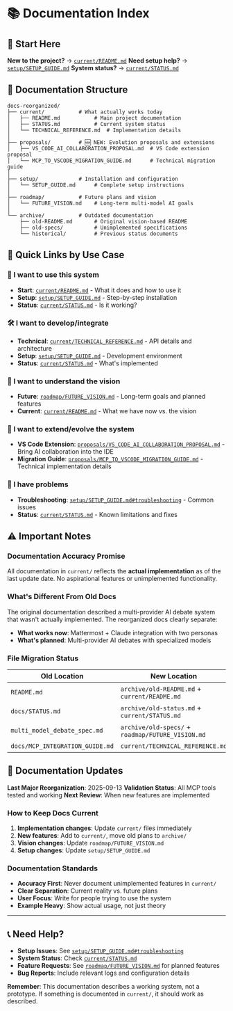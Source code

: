 # 📚 Documentation Index

## 🎯 Start Here

**New to the project?** → [`current/README.md`](current/README.md)
**Need setup help?** → [`setup/SETUP_GUIDE.md`](setup/SETUP_GUIDE.md)
**System status?** → [`current/STATUS.md`](current/STATUS.md)

## 📁 Documentation Structure

```
docs-reorganized/
├── current/           # What actually works today
│   ├── README.md           # Main project documentation
│   ├── STATUS.md           # Current system status
│   └── TECHNICAL_REFERENCE.md  # Implementation details
│
├── proposals/         # 🆕 NEW: Evolution proposals and extensions
│   ├── VS_CODE_AI_COLLABORATION_PROPOSAL.md  # VS Code extension proposal
│   └── MCP_TO_VSCODE_MIGRATION_GUIDE.md      # Technical migration guide
│
├── setup/             # Installation and configuration
│   └── SETUP_GUIDE.md      # Complete setup instructions
│
├── roadmap/           # Future plans and vision
│   └── FUTURE_VISION.md    # Long-term multi-model AI goals
│
└── archive/           # Outdated documentation
    ├── old-README.md       # Original vision-based README
    ├── old-specs/          # Unimplemented specifications
    └── historical/         # Previous status documents
```

## 🚀 Quick Links by Use Case

### 👤 I want to use this system
- **Start**: [`current/README.md`](current/README.md) - What it does and how to use it
- **Setup**: [`setup/SETUP_GUIDE.md`](setup/SETUP_GUIDE.md) - Step-by-step installation
- **Status**: [`current/STATUS.md`](current/STATUS.md) - Is it working?

### 🛠️ I want to develop/integrate
- **Technical**: [`current/TECHNICAL_REFERENCE.md`](current/TECHNICAL_REFERENCE.md) - API details and architecture
- **Setup**: [`setup/SETUP_GUIDE.md`](setup/SETUP_GUIDE.md) - Development environment
- **Status**: [`current/STATUS.md`](current/STATUS.md) - What's implemented

### 🔮 I want to understand the vision
- **Future**: [`roadmap/FUTURE_VISION.md`](roadmap/FUTURE_VISION.md) - Long-term goals and planned features
- **Current**: [`current/README.md`](current/README.md) - What we have now vs. the vision

### 🚀 I want to extend/evolve the system
- **VS Code Extension**: [`proposals/VS_CODE_AI_COLLABORATION_PROPOSAL.md`](proposals/VS_CODE_AI_COLLABORATION_PROPOSAL.md) - Bring AI collaboration into the IDE
- **Migration Guide**: [`proposals/MCP_TO_VSCODE_MIGRATION_GUIDE.md`](proposals/MCP_TO_VSCODE_MIGRATION_GUIDE.md) - Technical implementation details

### 🐛 I have problems
- **Troubleshooting**: [`setup/SETUP_GUIDE.md#troubleshooting`](setup/SETUP_GUIDE.md#troubleshooting) - Common issues
- **Status**: [`current/STATUS.md`](current/STATUS.md) - Known limitations and fixes

## ⚠️ Important Notes

### Documentation Accuracy Promise
All documentation in `current/` reflects the **actual implementation** as of the last update date. No aspirational features or unimplemented functionality.

### What's Different From Old Docs
The original documentation described a multi-provider AI debate system that wasn't actually implemented. The reorganized docs clearly separate:

- **What works now**: Mattermost + Claude integration with two personas
- **What's planned**: Multi-provider AI debates with specialized models

### File Migration Status

| Old Location | New Location | Status |
|-------------|-------------|--------|
| `README.md` | `archive/old-README.md` + `current/README.md` | ✅ Reorganized |
| `docs/STATUS.md` | `archive/old-status.md` + `current/STATUS.md` | ✅ Updated |
| `multi_model_debate_spec.md` | `archive/old-specs/` + `roadmap/FUTURE_VISION.md` | ✅ Separated |
| `docs/MCP_INTEGRATION_GUIDE.md` | `current/TECHNICAL_REFERENCE.md` | ✅ Updated |

## 🔄 Documentation Updates

**Last Major Reorganization**: 2025-09-13
**Validation Status**: All MCP tools tested and working
**Next Review**: When new features are implemented

### How to Keep Docs Current

1. **Implementation changes**: Update `current/` files immediately
2. **New features**: Add to `current/`, move old plans to `archive/`
3. **Vision changes**: Update `roadmap/FUTURE_VISION.md`
4. **Setup changes**: Update `setup/SETUP_GUIDE.md`

### Documentation Standards

- **Accuracy First**: Never document unimplemented features in `current/`
- **Clear Separation**: Current reality vs. future plans
- **User Focus**: Write for people trying to use the system
- **Example Heavy**: Show actual usage, not just theory

---

## 📞 Need Help?

- **Setup Issues**: See [`setup/SETUP_GUIDE.md#troubleshooting`](setup/SETUP_GUIDE.md#troubleshooting)
- **System Status**: Check [`current/STATUS.md`](current/STATUS.md)
- **Feature Requests**: See [`roadmap/FUTURE_VISION.md`](roadmap/FUTURE_VISION.md) for planned features
- **Bug Reports**: Include relevant logs and configuration details

**Remember**: This documentation describes a working system, not a prototype. If something is documented in `current/`, it should work as described.